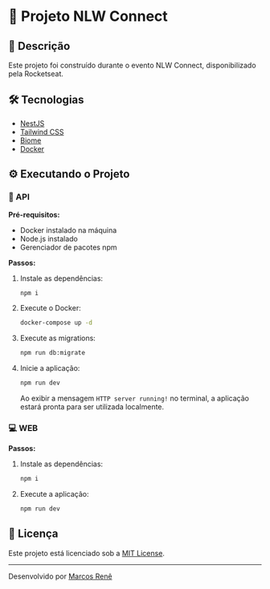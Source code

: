 # 🚀 Projeto NLW Connect

## 📖 Descrição
Este projeto foi construído durante o evento NLW Connect, disponibilizado pela Rocketseat.

## 🛠 Tecnologias
- [NestJS](https://nestjs.com/)
- [Tailwind CSS](https://tailwindcss.com/)
- [Biome](https://biomejs.dev/)
- [Docker](https://www.docker.com/)

## ⚙️ Executando o Projeto

### 🔌 API

**Pré-requisitos:**
- Docker instalado na máquina
- Node.js instalado
- Gerenciador de pacotes npm

**Passos:**
1. Instale as dependências:
   ```bash
   npm i
   ```
2. Execute o Docker:
   ```bash
   docker-compose up -d
   ```
3. Execute as migrations:
   ```bash
   npm run db:migrate
   ```
4. Inicie a aplicação:
   ```bash
   npm run dev
   ```
   Ao exibir a mensagem `HTTP server running!` no terminal, a aplicação estará pronta para ser utilizada localmente.

### 💻 WEB

**Passos:**
1. Instale as dependências:
   ```bash
   npm i
   ```
2. Execute a aplicação:
   ```bash
   npm run dev
   ```

## 📜 Licença
Este projeto está licenciado sob a [MIT License](LICENSE).

---

Desenvolvido por [Marcos Renê](https://github.com/MarcosRene)

